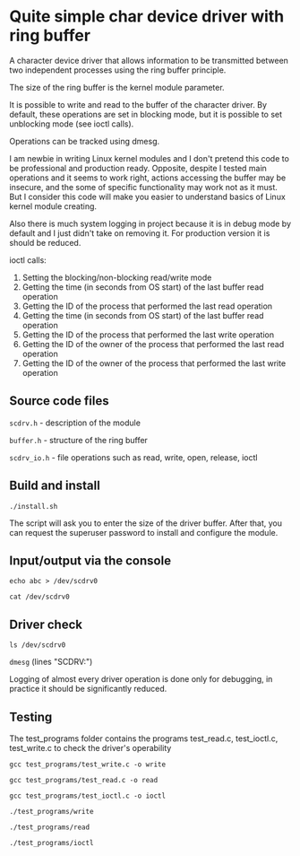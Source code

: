 # Quite simple char device driver with ring buffer
A character device driver that allows information to be transmitted between two independent processes using the ring buffer principle.

The size of the ring buffer is the kernel module parameter.

It is possible to write and read to the buffer of the character driver. By default, these operations are set in blocking mode, but it is possible to set unblocking mode (see ioctl calls).

Operations can be tracked using dmesg.

I am newbie in writing Linux kernel modules and I don't pretend this code to be professional and production ready. Opposite, despite I tested main operations and it seems to work right, actions accessing the buffer may be insecure, and the some of specific functionality may work not as it must. But I consider this code will make you easier to understand basics of Linux kernel module creating.

Also there is much system logging in project because it is in debug mode by default and I just didn't take on removing it. For production version it is should be reduced.

ioctl calls:
1. Setting the blocking/non-blocking read/write mode
2. Getting the time (in seconds from OS start) of the last buffer read operation
3. Getting the ID of the process that performed the last read operation
4. Getting the time (in seconds from OS start) of the last buffer read operation
5. Getting the ID of the process that performed the last write operation
6. Getting the ID of the owner of the process that performed the last read operation
7. Getting the ID of the owner of the process that performed the last write operation

## Source code files
`scdrv.h` - description of the module

`buffer.h` - structure of the ring buffer

`scdrv_io.h` - file operations such as read, write, open, release, ioctl

## Build and install
`./install.sh `

The script will ask you to enter the size of the driver buffer. After that, you can request the superuser password to install and configure the module.

## Input/output via the console

`echo abc > /dev/scdrv0`

`cat /dev/scdrv0`

## Driver check
`ls /dev/scdrv0`

`dmesg` (lines "SCDRV:") 

Logging of almost every driver operation is done only for debugging, in practice it should be significantly reduced.

## Testing
The test_programs folder contains the programs test_read.c, test_ioctl.c, test_write.c to check the driver's operability

`gcc test_programs/test_write.c -o write`

`gcc test_programs/test_read.c -o read`

`gcc test_programs/test_ioctl.c -o ioctl`

`./test_programs/write`

`./test_programs/read`

`./test_programs/ioctl`
